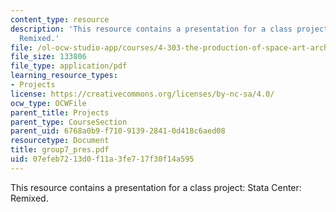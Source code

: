 ```yaml
---
content_type: resource
description: 'This resource contains a presentation for a class project: Stata Center:
  Remixed.'
file: /ol-ocw-studio-app/courses/4-303-the-production-of-space-art-architecture-and-urbanism-in-dialogue-fall-2006/07efeb7213d0f11a3fe717f30f14a595_group7_pres.pdf
file_size: 133806
file_type: application/pdf
learning_resource_types:
- Projects
license: https://creativecommons.org/licenses/by-nc-sa/4.0/
ocw_type: OCWFile
parent_title: Projects
parent_type: CourseSection
parent_uid: 6768a0b9-f710-9139-2841-0d418c6aed08
resourcetype: Document
title: group7_pres.pdf
uid: 07efeb72-13d0-f11a-3fe7-17f30f14a595
---
```

This resource contains a presentation for a class project: Stata Center: Remixed.